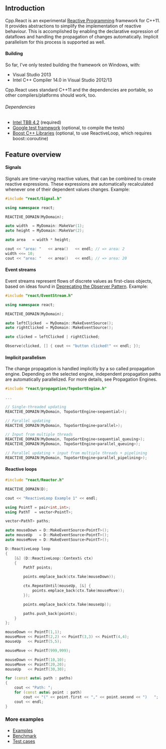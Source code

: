 ## Introduction

Cpp.React is an experimental [Reactive Programming](http://en.wikipedia.org/wiki/Reactive_programming) framework for C++11.
It provides abstractions to simplify the implementation of reactive behaviour.
This is accomplished by enabling the declarative expression of dataflows and handling the propagation of changes automatically.
Implicit parallelism for this process is supported as well.

#### Building

So far, I've only tested building the framework on Windows, with:
* Visual Studio 2013
* Intel C++ Compiler 14.0 in Visual Studio 2012/13

Cpp.React uses standard C++11 and the dependencies are portable, so other compilers/platforms should work, too.

###### Dependencies
* [Intel TBB 4.2](https://www.threadingbuildingblocks.org/) (required)
* [Google test framework](https://code.google.com/p/googletest/) (optional, to compile the tests)
* [Boost C++ Libraries](http://www.boost.org/) (optional, to use ReactiveLoop, which requires boost::coroutine)

## Feature overview

#### Signals

Signals are time-varying reactive values, that can be combined to create reactive expressions.
These expressions are automatically recalculated whenever one of their dependent values changes.
Example:

```C++
#include "react/Signal.h"

using namespace react;

REACTIVE_DOMAIN(MyDomain);

auto width  = MyDomain::MakeVar(1);
auto height = MyDomain::MakeVar(2);

auto area   = width * height;

cout << "area: "   << area()   << endl; // => area: 2
width <<= 10;
cout << "area: "   << area()   << endl; // => area: 20
```

#### Event streams

Event streams represent flows of discrete values as first-class objects, based on ideas found in [Deprecating the Observer Pattern](http://infoscience.epfl.ch/record/176887/files/DeprecatingObservers2012.pdf). Example:

```C++
#include "react/EventStream.h"

using namespace react;

REACTIVE_DOMAIN(MyDomain);

auto leftClicked  = MyDomain::MakeEventSource();
auto rightClicked = MyDomain::MakeEventSource();

auto clicked = leftClicked | rightClicked;

Observe(clicked, [] { cout << "button clicked!" << endl; });
```

#### Implicit parallelism

The change propagation is handled implicitly by a so called propagation engine.
Depending on the selected engine, independent propagation paths are automatically parallelized.
For more details, see Propagation Engines.

```C++
#include "react/propagation/TopoSortEngine.h"

...

// Single-threaded updating
REACTIVE_DOMAIN(MyDomain, TopoSortEngine<sequential>);

// Parallel updating
REACTIVE_DOMAIN(MyDomain, TopoSortEngine<parallel>);

// Input from multiple threads
REACTIVE_DOMAIN(MyDomain, TopoSortEngine<sequential_queuing>);
REACTIVE_DOMAIN(MyDomain, TopoSortEngine<parallel_queuing>);

// Parallel updating + input from multiple threads + pipelining
REACTIVE_DOMAIN(MyDomain, TopoSortEngine<parallel_pipelining>);
```

#### Reactive loops

```C++
#include "react/Reactor.h"

REACTIVE_DOMAIN(D);

cout << "ReactiveLoop Example 1" << endl;

using PointT = pair<int,int>;
using PathT  = vector<PointT>;

vector<PathT> paths;

auto mouseDown = D::MakeEventSource<PointT>();
auto mouseUp   = D::MakeEventSource<PointT>();
auto mouseMove = D::MakeEventSource<PointT>();

D::ReactiveLoop loop
{
	[&] (D::ReactiveLoop::Context& ctx)
	{
		PathT points;

		points.emplace_back(ctx.Take(mouseDown));

		ctx.RepeatUntil(mouseUp, [&] {
			points.emplace_back(ctx.Take(mouseMove));
		});

		points.emplace_back(ctx.Take(mouseUp));

		paths.push_back(points);
	}
};

mouseDown << PointT(1,1);
mouseMove << PointT(2,2) << PointT(3,3) << PointT(4,4);
mouseUp   << PointT(5,5);

mouseMove << PointT(999,999);

mouseDown << PointT(10,10);
mouseMove << PointT(20,20);
mouseUp   << PointT(30,30);

for (const auto& path : paths)
{
	cout << "Path: ";
	for (const auto& point : path)
		cout << "(" << point.first << "," << point.second << ")   ";
	cout << endl;
}
```

### More examples

* [Examples](https://github.com/schlangster/cpp.react/blob/master/src/sandbox/Main.cpp)
* [Benchmark](https://github.com/schlangster/cpp.react/blob/master/src/benchmark/BenchmarkLifeSim.h)
* [Test cases](https://github.com/schlangster/cpp.react/tree/master/src/test)
